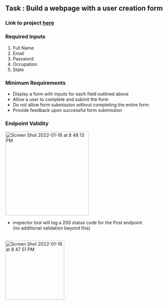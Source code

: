 ## Task : Build a webpage with a user creation form

### Link to project [here](https://andres-ventura.github.io/front-end-project-demo/)

### Required Inputs

1. Full Name 
2. Email
3. Password
4. Occupation
5. State

### Minimum Requirements

- Display a form with inputs for each field outlined above
- Allow a user to complete and submit the form
- Do not allow form submission without completing the entire form
- Provide feedback upon successful form submission

### Endpoint Validity
<img width="262" alt="Screen Shot 2022-01-16 at 8 48 13 PM" src="https://user-images.githubusercontent.com/80918639/149710167-3c665cb2-c245-4263-a3e3-9cfe38a0b194.png">


- inspector tool will log a 200 status code for the Post endpoint <br/>
(no additional validation beyond this)
<br/>

<img width="185" alt="Screen Shot 2022-01-16 at 8 47 51 PM" src="https://user-images.githubusercontent.com/80918639/149710110-c8c2a7f0-0038-4a2a-beef-113f33f4c669.png">
